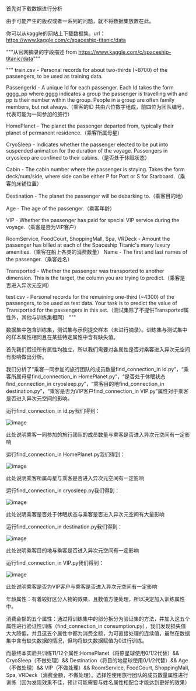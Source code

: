 首先对下载数据进行分析

由于可能产生的版权或者一系列的问题，就不将数据集放置在此。

你可以从kaggle的网站上下载数据集。url：https://www.kaggle.com/c/spaceship-titanic/data

"""从官网摘录的字段描述 from https://www.kaggle.com/c/spaceship-titanic/data"""

"""
train.csv - Personal records for about two-thirds (~8700) of the passengers, to be used as training data.

PassengerId - A unique Id for each passenger. Each Id takes the form gggg_pp where gggg indicates a group the passenger is travelling with and pp is their number within the group. People in a group are often family members, but not always.（乘客的ID 共由六位数字组成，前四位为团队编号，代表可能为一同参加的旅行）

HomePlanet - The planet the passenger departed from, typically their planet of permanent residence.（乘客所属母星）

CryoSleep - Indicates whether the passenger elected to be put into suspended animation for the duration of the voyage. Passengers in cryosleep are confined to their cabins.（是否处于休眠状态）

Cabin - The cabin number where the passenger is staying. Takes the form deck/num/side, where side can be either P for Port or S for Starboard.（乘客的床铺位置）

Destination - The planet the passenger will be debarking to.（乘客目的地）

Age - The age of the passenger.（乘客年龄）

VIP - Whether the passenger has paid for special VIP service during the voyage.（乘客是否为VIP客户）

RoomService, FoodCourt, ShoppingMall, Spa, VRDeck - Amount the passenger has billed at each of the Spaceship Titanic's many luxury amenities.（乘客在船上各类的消费数量）
Name - The first and last names of the passenger.（乘客姓名）

Transported - Whether the passenger was transported to another dimension. This is the target, the column you are trying to predict.（乘客是否进入异次元空间）

test.csv - Personal records for the remaining one-third (~4300) of the passengers, to be used as test data. Your task is to predict the value of Transported for the passengers in this set.（测试集除了不提供Transported属性外，其他与训练集相同）
"""

数据集中包含训练集，测试集与示例提交样本（未进行摘录）。训练集与测试集中的样本属性相同且在某些特定属性中含有缺失值。

首先我们假设所有属性均独立，所以我们需要对各属性是否对乘客进入异次元空间有影响做出分析。

我们分析了“乘客一同参加的旅行团队的成员数量find_connection_in id.py”，“乘客所属母星find_connection_in HomePlanet.py”，“是否处于休眠状态find_connection_in cryosleep.py”，“乘客目的地find_connection_in destination.py”，“乘客是否为VIP客户find_connection_in VIP.py”属性对于乘客是否进入异次元空间的影响。

运行find_connection_in id.py我们得到：

![image](https://user-images.githubusercontent.com/46309653/157363548-48b35f71-b0b2-4dac-b7ad-b717cf37647f.png)

此处说明乘客一同参加的旅行团队的成员数量与乘客是否进入异次元空间有一定影响

运行find_connection_in HomePlanet.py我们得到：

![image](https://user-images.githubusercontent.com/46309653/157363760-3efed50e-6be2-47df-af41-8185aa9639f6.png)

此处说明乘客所属母星与乘客是否进入异次元空间有一定影响

运行find_connection_in cryosleep.py我们得到：

![image](https://user-images.githubusercontent.com/46309653/157363839-8d68f38a-300e-47e1-a43d-51ee37bb62c3.png)

此处说明乘客是否处于休眠状态与乘客是否进入异次元空间有大量影响

运行find_connection_in destination.py我们得到：

![image](https://user-images.githubusercontent.com/46309653/157377647-1db09f71-7c78-4897-aeca-c1a0f94951cb.png)

此处说明乘客目的地与乘客是否进入异次元空间有一定影响

运行find_connection_in VIP.py我们得到：

![image](https://user-images.githubusercontent.com/46309653/157377595-6311156e-b128-4136-84bd-56111c9fbe48.png)

此处说明乘客是否为VIP客户与乘客是否进入异次元空间有一定影响

年龄属性：有着较好区分人物的效果，且数值方便处理，所以决定加入训练属性中。

消费金额的五个属性：通过将训练集中的部分拆分为验证集的方法，并加入这五个属性进行验证性训练（find_connection_in consumption.py），我们发现损失值大大降低，并且这五个属性中都为消费金额，为可直接处理的连续值，虽然在数据集中含有缺失数据的情况，但均将缺失数据赋值为0进行训练。

而最终本实验共训练11/12个属性:HomePlanet（将原星球使用0/1/2代替）&& CryoSleep（不做处理）&& Destination（将目的地星球使用0/1/2代替）&& Age（不做处理）&& VIP（不做处理）&& RoomService, FoodCourt, ShoppingMall, Spa, VRDeck（消费金额，不做处理）。选择性使用旅行团队的成员数量属性进行训练（因为发现效果不佳，预计可能需要与姓名属性相配合才能达到更好的效果）


